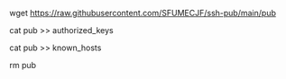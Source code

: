 wget https://raw.githubusercontent.com/SFUMECJF/ssh-pub/main/pub

cat pub >> authorized_keys

cat pub >> known_hosts

rm pub

